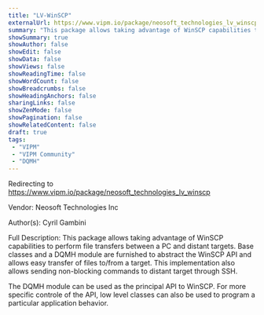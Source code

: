 ```yaml
---
title: "LV-WinSCP"
externalUrl: https://www.vipm.io/package/neosoft_technologies_lv_winscp
summary: "This package allows taking advantage of WinSCP capabilities to perform file transfers between a PC and distant targets."
showSummary: true
showAuthor: false
showEdit: false
showData: false
showViews: false
showReadingTime: false
showWordCount: false
showBreadcrumbs: false
showHeadingAnchors: false
sharingLinks: false
showZenMode: false
showPagination: false
showRelatedContent: false
draft: true
tags:
 - "VIPM"
 - "VIPM Community"
 - "DQMH"
---
```


Redirecting to https://www.vipm.io/package/neosoft_technologies_lv_winscp

Vendor: Neosoft Technologies Inc

Author(s): Cyril Gambini
 
Full Description:
This package allows taking advantage of WinSCP capabilities to perform file transfers between a PC and distant targets.
Base classes and a DQMH module are furnished to abstract the WinSCP API and allows easy transfer of files to/from a target. This implementation also allows sending non-blocking commands to distant target through SSH.

The DQMH module can be used as the principal API to WinSCP.
For more specific controle of the API, low level classes can also be used to program a particular application behavior.